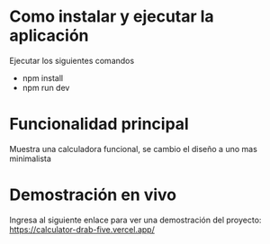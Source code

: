 # Como instalar y ejecutar la aplicación

Ejecutar los siguientes comandos

- npm install
- npm run dev

# Funcionalidad principal

Muestra una calculadora funcional, se cambio el diseño a uno mas minimalista

# Demostración en vivo

Ingresa al siguiente enlace para ver una demostración del proyecto:
https://calculator-drab-five.vercel.app/
